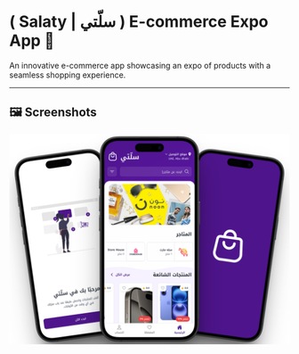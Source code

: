 # ( Salaty | سلّتي ) E-commerce Expo App 🚀

An innovative e-commerce app showcasing an expo of products with a seamless shopping experience.

---

## 🖼️ Screenshots
![mocks](./assets/readme-images/salaty-app.png)

